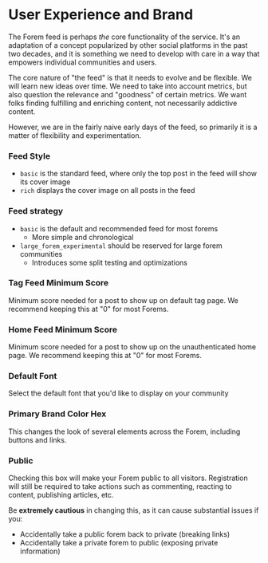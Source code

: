 # User Experience and Brand

The Forem feed is perhaps _the_ core functionality of the service. It's an adaptation of a concept popularized by other social platforms in the past two decades, and it is something we need to develop with care in a way that empowers individual communities and users.

The core nature of "the feed" is that it needs to evolve and be flexible. We will learn new ideas over time. We need to take into account metrics, but also question the relevance and "goodness" of certain metrics. We want folks finding fulfilling and enriching content, not necessarily addictive content.

However, we are in the fairly naive early days of the feed, so primarily it is a matter of flexibility and experimentation.

### Feed Style

* `basic` is the standard feed, where only the top post in the feed will show its cover image
* `rich` displays the cover image on all posts in the feed

### Feed strategy

* `basic` is the default and recommended feed for most forems
  * More simple and chronological
* `large_forem_experimental` should be reserved for large forem communities
  * Introduces some split testing and optimizations

### Tag Feed Minimum Score

Minimum score needed for a post to show up on default tag page.  We recommend keeping this at "0" for most Forems.

### Home Feed Minimum Score

Minimum score needed for a post to show up on the unauthenticated home page.  We recommend keeping this at "0" for most Forems.

### Default Font

Select the default font that you'd like to display on your community

### Primary Brand Color Hex

This changes the look of several elements across the Forem, including buttons and links.

### Public

Checking this box will make your Forem public to all visitors.  Registration will still be required to take actions such as commenting, reacting to content, publishing articles, etc.

Be **extremely cautious** in changing this, as it can cause substantial issues if you:

* Accidentally take a public forem back to private \(breaking links\)
* Accidentally take a private forem to public \(exposing private information\)



